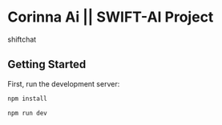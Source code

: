 # Corinna Ai || SWIFT-AI Project

shiftchat


## Getting Started

First, run the development server:

```bash
npm install

npm run dev

```

